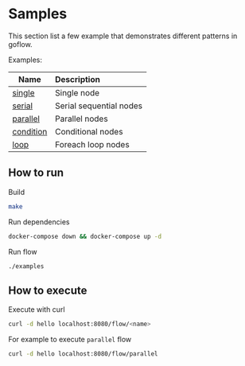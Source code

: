 # Samples
This section list a few example that demonstrates different patterns in goflow.  

Examples:

| **Name**                            | **Description**         |
|-------------------------------------|:------------------------|
| [single](single/single.go)          | Single node             |
| [serial](serial/serial.go)          | Serial sequential nodes |
| [parallel](parallel/parallel.go)    | Parallel nodes          |
| [condition](condition/condition.go) | Conditional nodes       |
| [loop](loop/loop.go)                | Foreach loop nodes      |


## How to run
Build
```bash
make
```
Run dependencies
```bash
docker-compose down && docker-compose up -d
```
Run flow
```
./examples
```

## How to execute
Execute with curl
```bash
curl -d hello localhost:8080/flow/<name>
```
For example to execute `parallel` flow
```bash
curl -d hello localhost:8080/flow/parallel
```
